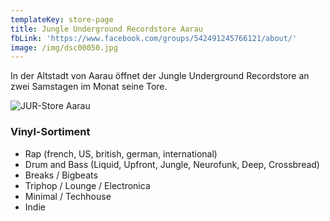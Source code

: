 ```yaml
---
templateKey: store-page
title: Jungle Underground Recordstore Aarau
fbLink: 'https://www.facebook.com/groups/542491245766121/about/'
image: /img/dsc00050.jpg
---
```

In der Altstadt von Aarau öffnet der Jungle Underground Recordstore an zwei Samstagen im Monat seine Tore. 

![](/img/record-store.jpg "JUR-Store Aarau")

### Vinyl-Sortiment

* Rap (french, US, british, german, international) 
* Drum and Bass  (Liquid, Upfront, Jungle, Neurofunk, Deep, Crossbread) 
* Breaks / Bigbeats
* Triphop / Lounge / Electronica
* Minimal / Techhouse
* Indie
